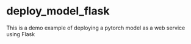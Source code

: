 # deploy_model_flask
This is a demo example of deploying a pytorch model as a web service using Flask
